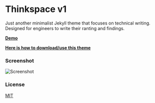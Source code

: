 # Thinkspace v1

Just another minimalist Jekyll theme that focuses on technical writing. Designed for engineers to write their ranting and findings.

[**Demo**](http://heiswayi.github.io/thinkspace/)

[**Here is how to download/use this theme**](http://heiswayi.github.io/thinkspace/2016/how-to-download-or-use-this-theme/)

### Screenshot

![Screenshot](http://i.imgur.com/WHcnbYF.png)

### License

[MIT](LICENSE.md)

